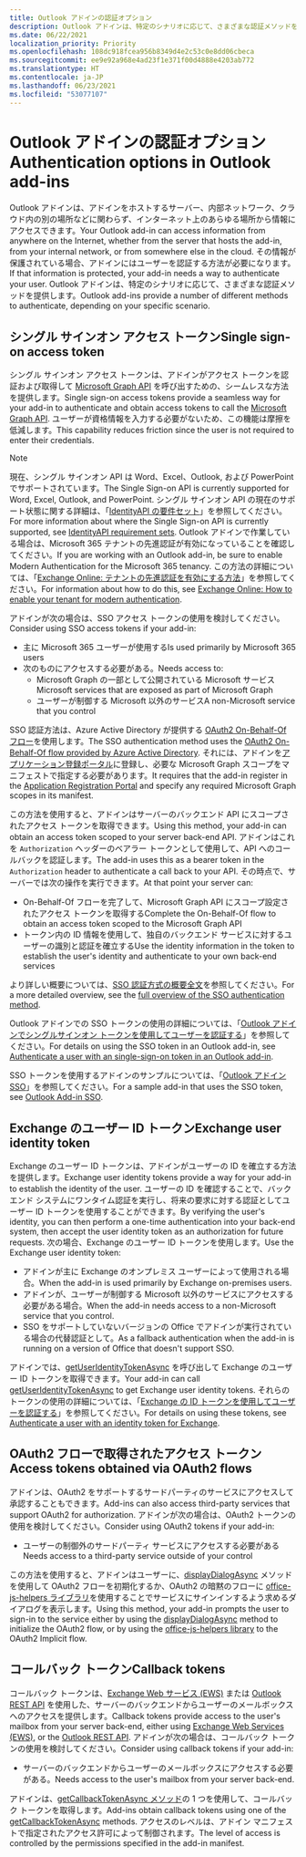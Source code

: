 ```yaml
---
title: Outlook アドインの認証オプション
description: Outlook アドインは、特定のシナリオに応じて、さまざまな認証メソッドを提供します。
ms.date: 06/22/2021
localization_priority: Priority
ms.openlocfilehash: 108dc918fcea956b8349d4e2c53c0e8dd06cbeca
ms.sourcegitcommit: ee9e92a968e4ad23f1e371f00d4888e4203ab772
ms.translationtype: HT
ms.contentlocale: ja-JP
ms.lasthandoff: 06/23/2021
ms.locfileid: "53077107"
---
```

# <a name="authentication-options-in-outlook-add-ins"></a><span data-ttu-id="4a0b2-103">Outlook アドインの認証オプション</span><span class="sxs-lookup"><span data-stu-id="4a0b2-103">Authentication options in Outlook add-ins</span></span>

<span data-ttu-id="4a0b2-104">Outlook アドインは、アドインをホストするサーバー、内部ネットワーク、クラウド内の別の場所などに関わらず、インターネット上のあらゆる場所から情報にアクセスできます。</span><span class="sxs-lookup"><span data-stu-id="4a0b2-104">Your Outlook add-in can access information from anywhere on the Internet, whether from the server that hosts the add-in, from your internal network, or from somewhere else in the cloud.</span></span> <span data-ttu-id="4a0b2-105">その情報が保護されている場合、アドインにはユーザーを認証する方法が必要になります。</span><span class="sxs-lookup"><span data-stu-id="4a0b2-105">If that information is protected, your add-in needs a way to authenticate your user.</span></span> <span data-ttu-id="4a0b2-106">Outlook アドインは、特定のシナリオに応じて、さまざまな認証メソッドを提供します。</span><span class="sxs-lookup"><span data-stu-id="4a0b2-106">Outlook add-ins provide a number of different methods to authenticate, depending on your specific scenario.</span></span>

## <a name="single-sign-on-access-token"></a><span data-ttu-id="4a0b2-107">シングル サインオン アクセス トークン</span><span class="sxs-lookup"><span data-stu-id="4a0b2-107">Single sign-on access token</span></span>

<span data-ttu-id="4a0b2-108">シングル サインオン アクセス トークンは、アドインがアクセス トークンを認証および取得して [Microsoft Graph API](/graph/overview) を呼び出すための、シームレスな方法を提供します。</span><span class="sxs-lookup"><span data-stu-id="4a0b2-108">Single sign-on access tokens provide a seamless way for your add-in to authenticate and obtain access tokens to call the [Microsoft Graph API](/graph/overview).</span></span> <span data-ttu-id="4a0b2-109">ユーザーが資格情報を入力する必要がないため、この機能は摩擦を低減します。</span><span class="sxs-lookup"><span data-stu-id="4a0b2-109">This capability reduces friction since the user is not required to enter their credentials.</span></span>

> [!NOTE]
> <span data-ttu-id="4a0b2-110">現在、シングル サインオン API は Word、Excel、Outlook, および PowerPoint でサポートされています。</span><span class="sxs-lookup"><span data-stu-id="4a0b2-110">The Single Sign-on API is currently supported for Word, Excel, Outlook, and PowerPoint.</span></span> <span data-ttu-id="4a0b2-111">シングル サインオン API の現在のサポート状態に関する詳細は、「[IdentityAPI の要件セット](../reference/requirement-sets/identity-api-requirement-sets.md)」を参照してください。</span><span class="sxs-lookup"><span data-stu-id="4a0b2-111">For more information about where the Single Sign-on API is currently supported, see [IdentityAPI requirement sets](../reference/requirement-sets/identity-api-requirement-sets.md).</span></span>
> <span data-ttu-id="4a0b2-112">Outlook アドインで作業している場合は、Microsoft 365 テナントの先進認証が有効になっていることを確認してください。</span><span class="sxs-lookup"><span data-stu-id="4a0b2-112">If you are working with an Outlook add-in, be sure to enable Modern Authentication for the Microsoft 365 tenancy.</span></span> <span data-ttu-id="4a0b2-113">この方法の詳細については、「[Exchange Online: テナントの先進認証を有効にする方法](https://social.technet.microsoft.com/wiki/contents/articles/32711.exchange-online-how-to-enable-your-tenant-for-modern-authentication.aspx)」を参照してください。</span><span class="sxs-lookup"><span data-stu-id="4a0b2-113">For information about how to do this, see [Exchange Online: How to enable your tenant for modern authentication](https://social.technet.microsoft.com/wiki/contents/articles/32711.exchange-online-how-to-enable-your-tenant-for-modern-authentication.aspx).</span></span>

<span data-ttu-id="4a0b2-114">アドインが次の場合は、SSO アクセス トークンの使用を検討してください。</span><span class="sxs-lookup"><span data-stu-id="4a0b2-114">Consider using SSO access tokens if your add-in:</span></span>

- <span data-ttu-id="4a0b2-115">主に Microsoft 365 ユーザーが使用する</span><span class="sxs-lookup"><span data-stu-id="4a0b2-115">Is used primarily by Microsoft 365 users</span></span>
- <span data-ttu-id="4a0b2-116">次のものにアクセスする必要がある。</span><span class="sxs-lookup"><span data-stu-id="4a0b2-116">Needs access to:</span></span>
  - <span data-ttu-id="4a0b2-117">Microsoft Graph の一部として公開されている Microsoft サービス</span><span class="sxs-lookup"><span data-stu-id="4a0b2-117">Microsoft services that are exposed as part of Microsoft Graph</span></span>
  - <span data-ttu-id="4a0b2-118">ユーザーが制御する Microsoft 以外のサービス</span><span class="sxs-lookup"><span data-stu-id="4a0b2-118">A non-Microsoft service that you control</span></span>

<span data-ttu-id="4a0b2-119">SSO 認証方法は、Azure Active Directory が提供する [OAuth2 On-Behalf-Of フロー](/azure/active-directory/develop/active-directory-v2-protocols-oauth-on-behalf-of)を使用します。</span><span class="sxs-lookup"><span data-stu-id="4a0b2-119">The SSO authentication method uses the [OAuth2 On-Behalf-Of flow provided by Azure Active Directory](/azure/active-directory/develop/active-directory-v2-protocols-oauth-on-behalf-of).</span></span> <span data-ttu-id="4a0b2-120">それには、アドインを[アプリケーション登録ポータル](https://apps.dev.microsoft.com/)に登録し、必要な Microsoft Graph スコープをマニフェストで指定する必要があります。</span><span class="sxs-lookup"><span data-stu-id="4a0b2-120">It requires that the add-in register in the [Application Registration Portal](https://apps.dev.microsoft.com/) and specify any required Microsoft Graph scopes in its manifest.</span></span>

<span data-ttu-id="4a0b2-121">この方法を使用すると、アドインはサーバーのバックエンド API にスコープされたアクセス トークンを取得できます。</span><span class="sxs-lookup"><span data-stu-id="4a0b2-121">Using this method, your add-in can obtain an access token scoped to your server back-end API.</span></span> <span data-ttu-id="4a0b2-122">アドインはこれを `Authorization` ヘッダーのベアラー トークンとして使用して、API へのコールバックを認証します。</span><span class="sxs-lookup"><span data-stu-id="4a0b2-122">The add-in uses this as a bearer token in the `Authorization` header to authenticate a call back to your API.</span></span> <span data-ttu-id="4a0b2-123">その時点で、サーバーでは次の操作を実行できます。</span><span class="sxs-lookup"><span data-stu-id="4a0b2-123">At that point your server can:</span></span>

- <span data-ttu-id="4a0b2-124">On-Behalf-Of フローを完了して、Microsoft Graph API にスコープ設定されたアクセス トークンを取得する</span><span class="sxs-lookup"><span data-stu-id="4a0b2-124">Complete the On-Behalf-Of flow to obtain an access token scoped to the Microsoft Graph API</span></span>
- <span data-ttu-id="4a0b2-125">トークン内の ID 情報を使用して、独自のバックエンド サービスに対するユーザーの識別と認証を確立する</span><span class="sxs-lookup"><span data-stu-id="4a0b2-125">Use the identity information in the token to establish the user's identity and authenticate to your own back-end services</span></span>

<span data-ttu-id="4a0b2-126">より詳しい概要については、[SSO 認証方式の概要全文](../develop/sso-in-office-add-ins.md)を参照してください。</span><span class="sxs-lookup"><span data-stu-id="4a0b2-126">For a more detailed overview, see the [full overview of the SSO authentication method](../develop/sso-in-office-add-ins.md).</span></span>

<span data-ttu-id="4a0b2-127">Outlook アドインでの SSO トークンの使用の詳細については、「[Outlook アドインでシングルサインオン トークンを使用してユーザーを認証する](authenticate-a-user-with-an-sso-token.md)」を参照してください。</span><span class="sxs-lookup"><span data-stu-id="4a0b2-127">For details on using the SSO token in an Outlook add-in, see [Authenticate a user with an single-sign-on token in an Outlook add-in](authenticate-a-user-with-an-sso-token.md).</span></span>

<span data-ttu-id="4a0b2-128">SSO トークンを使用するアドインのサンプルについては、「[Outlook アドイン SSO](https://github.com/OfficeDev/Outlook-Add-in-SSO)」を参照してください。</span><span class="sxs-lookup"><span data-stu-id="4a0b2-128">For a sample add-in that uses the SSO token, see [Outlook Add-in SSO](https://github.com/OfficeDev/Outlook-Add-in-SSO).</span></span>

## <a name="exchange-user-identity-token"></a><span data-ttu-id="4a0b2-129">Exchange のユーザー ID トークン</span><span class="sxs-lookup"><span data-stu-id="4a0b2-129">Exchange user identity token</span></span>

<span data-ttu-id="4a0b2-130">Exchange のユーザー ID トークンは、アドインがユーザーの ID を確立する方法を提供します。</span><span class="sxs-lookup"><span data-stu-id="4a0b2-130">Exchange user identity tokens provide a way for your add-in to establish the identity of the user.</span></span> <span data-ttu-id="4a0b2-131">ユーザーの ID を確認することで、バックエンド システムにワンタイム認証を実行し、将来の要求に対する認証としてユーザー ID トークンを使用することができます。</span><span class="sxs-lookup"><span data-stu-id="4a0b2-131">By verifying the user's identity, you can then perform a one-time authentication into your back-end system, then accept the user identity token as an authorization for future requests.</span></span> <span data-ttu-id="4a0b2-132">次の場合、Exchange のユーザー ID トークンを使用します。</span><span class="sxs-lookup"><span data-stu-id="4a0b2-132">Use the Exchange user identity token:</span></span>

- <span data-ttu-id="4a0b2-133">アドインが主に Exchange のオンプレミス ユーザーによって使用される場合。</span><span class="sxs-lookup"><span data-stu-id="4a0b2-133">When the add-in is used primarily by Exchange on-premises users.</span></span>
- <span data-ttu-id="4a0b2-134">アドインが、ユーザーが制御する Microsoft 以外のサービスにアクセスする必要がある場合。</span><span class="sxs-lookup"><span data-stu-id="4a0b2-134">When the add-in needs access to a non-Microsoft service that you control.</span></span>
- <span data-ttu-id="4a0b2-135">SSO をサポートしていないバージョンの Office でアドインが実行されている場合の代替認証として。</span><span class="sxs-lookup"><span data-stu-id="4a0b2-135">As a fallback authentication when the add-in is running on a version of Office that doesn't support SSO.</span></span>

<span data-ttu-id="4a0b2-136">アドインでは、[getUserIdentityTokenAsync](/javascript/api/outlook/office.mailbox#getuseridentitytokenasync-callback--usercontext-) を呼び出して Exchange のユーザー ID トークンを取得できます。</span><span class="sxs-lookup"><span data-stu-id="4a0b2-136">Your add-in can call [getUserIdentityTokenAsync](/javascript/api/outlook/office.mailbox#getuseridentitytokenasync-callback--usercontext-) to get Exchange user identity tokens.</span></span> <span data-ttu-id="4a0b2-137">それらのトークンの使用の詳細については、「[Exchange の ID トークンを使用してユーザーを認証する](authenticate-a-user-with-an-identity-token.md)」を参照してください。</span><span class="sxs-lookup"><span data-stu-id="4a0b2-137">For details on using these tokens, see [Authenticate a user with an identity token for Exchange](authenticate-a-user-with-an-identity-token.md).</span></span>

## <a name="access-tokens-obtained-via-oauth2-flows"></a><span data-ttu-id="4a0b2-138">OAuth2 フローで取得されたアクセス トークン</span><span class="sxs-lookup"><span data-stu-id="4a0b2-138">Access tokens obtained via OAuth2 flows</span></span>

<span data-ttu-id="4a0b2-139">アドインは、OAuth2 をサポートするサードパーティのサービスにアクセスして承認することもできます。</span><span class="sxs-lookup"><span data-stu-id="4a0b2-139">Add-ins can also access third-party services that support OAuth2 for authorization.</span></span> <span data-ttu-id="4a0b2-140">アドインが次の場合は、OAuth2 トークンの使用を検討してください。</span><span class="sxs-lookup"><span data-stu-id="4a0b2-140">Consider using OAuth2 tokens if your add-in:</span></span>

- <span data-ttu-id="4a0b2-141">ユーザーの制御外のサードパーティ サービスにアクセスする必要がある</span><span class="sxs-lookup"><span data-stu-id="4a0b2-141">Needs access to a third-party service outside of your control</span></span>

<span data-ttu-id="4a0b2-142">この方法を使用すると、アドインはユーザーに、[displayDialogAsync](/javascript/api/office/office.ui#displaydialogasync-startaddress--options--callback-) メソッドを使用して OAuth2 フローを初期化するか、OAuth2 の暗黙のフローに [office-js-helpers ライブラリ](https://github.com/OfficeDev/office-js-helpers)を使用することでサービスにサインインするよう求めるダイアログを表示します。</span><span class="sxs-lookup"><span data-stu-id="4a0b2-142">Using this method, your add-in prompts the user to sign-in to the service either by using the [displayDialogAsync](/javascript/api/office/office.ui#displaydialogasync-startaddress--options--callback-) method to initialize the OAuth2 flow, or by using the [office-js-helpers library](https://github.com/OfficeDev/office-js-helpers) to the OAuth2 Implicit flow.</span></span>

## <a name="callback-tokens"></a><span data-ttu-id="4a0b2-143">コールバック トークン</span><span class="sxs-lookup"><span data-stu-id="4a0b2-143">Callback tokens</span></span>

<span data-ttu-id="4a0b2-144">コールバック トークンは、[Exchange Web サービス (EWS)](/exchange/client-developer/exchange-web-services/explore-the-ews-managed-api-ews-and-web-services-in-exchange) または [Outlook REST API](/previous-versions/office/office-365-api/api/version-2.0/use-outlook-rest-api) を使用した、サーバーのバックエンドからユーザーのメールボックスへのアクセスを提供します。</span><span class="sxs-lookup"><span data-stu-id="4a0b2-144">Callback tokens provide access to the user's mailbox from your server back-end, either using [Exchange Web Services (EWS)](/exchange/client-developer/exchange-web-services/explore-the-ews-managed-api-ews-and-web-services-in-exchange), or the [Outlook REST API](/previous-versions/office/office-365-api/api/version-2.0/use-outlook-rest-api).</span></span> <span data-ttu-id="4a0b2-145">アドインが次の場合は、コールバック トークンの使用を検討してください。</span><span class="sxs-lookup"><span data-stu-id="4a0b2-145">Consider using callback tokens if your add-in:</span></span>

- <span data-ttu-id="4a0b2-146">サーバーのバックエンドからユーザーのメールボックスにアクセスする必要がある。</span><span class="sxs-lookup"><span data-stu-id="4a0b2-146">Needs access to the user's mailbox from your server back-end.</span></span>

<span data-ttu-id="4a0b2-147">アドインは、[getCallbackTokenAsync メソッド](../reference/objectmodel/preview-requirement-set/office.context.mailbox.md#methods)の 1 つを使用して、コールバック トークンを取得します。</span><span class="sxs-lookup"><span data-stu-id="4a0b2-147">Add-ins obtain callback tokens using one of the [getCallbackTokenAsync](../reference/objectmodel/preview-requirement-set/office.context.mailbox.md#methods) methods.</span></span> <span data-ttu-id="4a0b2-148">アクセスのレベルは、アドイン マニフェストで指定されたアクセス許可によって制御されます。</span><span class="sxs-lookup"><span data-stu-id="4a0b2-148">The level of access is controlled by the permissions specified in the add-in manifest.</span></span>
